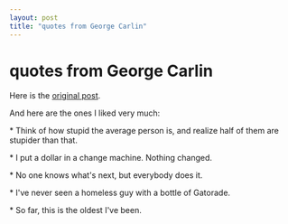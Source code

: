 ```yaml
---
layout: post
title: "quotes from George Carlin"
---
```

quotes from George Carlin
===
Here is the [original post][0].  
  
And here are the ones I liked very much:  
  
\* Think of how stupid the average person is, and realize half of them are stupider than that.  
  
\* I put a dollar in a change machine. Nothing changed.   
  
\* No one knows what's next, but everybody does it.  
  
\* I've never seen a homeless guy with a bottle of Gatorade.   
  
\* So far, this is the oldest I've been.

[0]: http://blogzarro.com/?p=226

